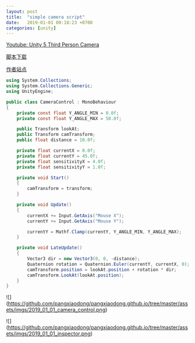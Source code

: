 ```yaml
---
layout: post
title:  "simple camera script"
date:   2019-01-01 00:18:23 +0700
categories: [unity]
---
```

[Youtube: Unity 5 Third Person Camera](https://www.youtube.com/watch?v=Ta7v27yySKs)

[脚本下载](https://n3k.ca/downloads/bin/sc-3rd-camera.unitypackage)

[作者站点](https://n3k.ca/#Download)

```c#
using System.Collections;
using System.Collections.Generic;
using UnityEngine;

public class CameraControl : MonoBehaviour
{
    private const float Y_ANGLE_MIN = 0.0f; 
    private const float Y_ANGLE_MAX = 50.0f;

    public Transform lookAt;
    public Transform camTransform;
    public float distance = 10.0f;

    private float currentX = 0.0f;
    private float currentY = 45.0f;
    private float sensitivityX = 4.0f;
    private float sensitivityY = 1.0f;

    private void Start()
    {
        camTransform = transform;
    }

    private void Update()
    {
        currentX += Input.GetAxis("Mouse X");
        currentY += Input.GetAxis("Mouse Y");

        currentY = Mathf.Clamp(currentY, Y_ANGLE_MIN, Y_ANGLE_MAX);
    }

    private void LateUpdate()
    {
        Vector3 dir = new Vector3(0, 0, -distance);
        Quaternion rotation = Quaternion.Euler(currentY, currentX, 0); 
        camTransform.position = lookAt.position + rotation * dir;
        camTransform.LookAt(lookAt.position);
    }
}
```
![] (https://github.com/pangxiaodong/pangxiaodong.github.io/tree/master/assets/imgs/2019_01_01_camera_control.png)

![] (https://github.com/pangxiaodong/pangxiaodong.github.io/tree/master/assets/imgs/2019_01_01_inspector.png)

